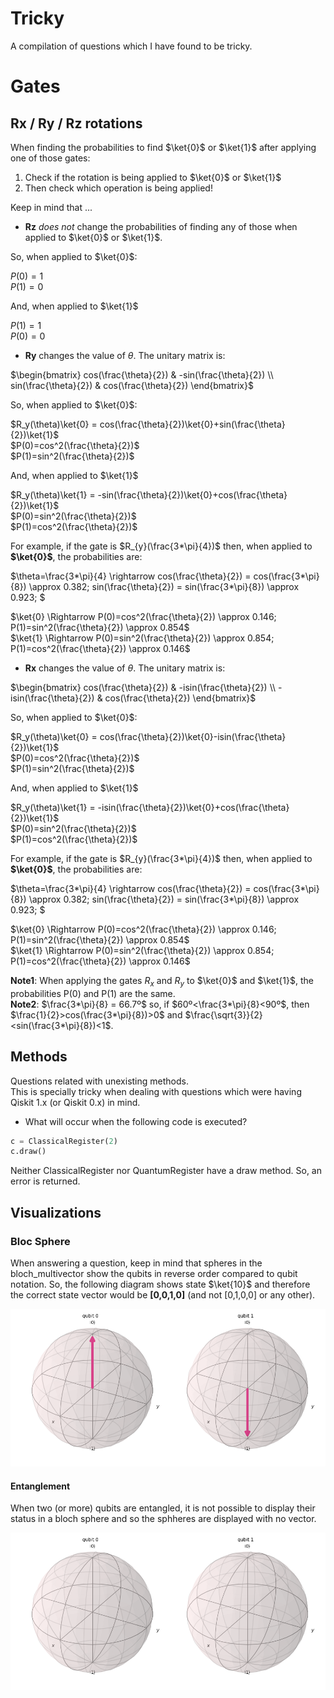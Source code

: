 # Tricky
A compilation of questions which I have found to be tricky.

# Gates

## Rx / Ry / Rz rotations

When finding the probabilities to find $\ket{0}$ or $\ket{1}$ after applying one of those gates:  
1. Check if the rotation is being applied to $\ket{0}$ or $\ket{1}$  
1. Then check which operation is being applied!
   
Keep in mind that ...
- **Rz** *does not* change the probabilities of finding any of those when applied to $\ket{0}$ or $\ket{1}$.
  
So, when applied to $\ket{0}$:

$P(0)=1$  
$P(1)=0$    

And, when applied to $\ket{1}$  

$P(1)=1$  
$P(0)=0$    

- **Ry** changes the value of $\theta$. The unitary matrix is:
  
$`\begin{bmatrix} cos(\frac{\theta}{2}) & -sin(\frac{\theta}{2})  \\ sin(\frac{\theta}{2}) & cos(\frac{\theta}{2})  \end{bmatrix}`$

So, when applied to $\ket{0}$:

$R_y(\theta)\ket{0} = cos(\frac{\theta}{2})\ket{0}+sin(\frac{\theta}{2})\ket{1}$  
$P(0)=cos^2(\frac{\theta}{2})$  
$P(1)=sin^2(\frac{\theta}{2})$    

And, when applied to $\ket{1}$  

$R_y(\theta)\ket{1} = -sin(\frac{\theta}{2})\ket{0}+cos(\frac{\theta}{2})\ket{1}$  
$P(0)=sin^2(\frac{\theta}{2})$   
$P(1)=cos^2(\frac{\theta}{2})$  

For example, if the gate is $R_{y}(\frac{3*\pi}{4})$ then, when applied to **$\ket{0}$**, the probabilities are:

$\theta=\frac{3*\pi}{4} \rightarrow cos(\frac{\theta}{2}) = cos(\frac{3*\pi}{8}) \approx 0.382; sin(\frac{\theta}{2}) = sin(\frac{3*\pi}{8}) \approx 0.923; $

$\ket{0} \Rightarrow P(0)=cos^2(\frac{\theta}{2}) \approx 0.146; P(1)=sin^2(\frac{\theta}{2}) \approx 0.854$  
$\ket{1} \Rightarrow P(0)=sin^2(\frac{\theta}{2}) \approx 0.854; P(1)=cos^2(\frac{\theta}{2}) \approx 0.146$  

- **Rx** changes the value of $\theta$. The unitary matrix is:
  
$`\begin{bmatrix} cos(\frac{\theta}{2}) & -isin(\frac{\theta}{2})  \\ -isin(\frac{\theta}{2}) & cos(\frac{\theta}{2})  \end{bmatrix}`$

So, when applied to $\ket{0}$:

$R_y(\theta)\ket{0} = cos(\frac{\theta}{2})\ket{0}-isin(\frac{\theta}{2})\ket{1}$  
$P(0)=cos^2(\frac{\theta}{2})$  
$P(1)=sin^2(\frac{\theta}{2})$    

And, when applied to $\ket{1}$  

$R_y(\theta)\ket{1} = -isin(\frac{\theta}{2})\ket{0}+cos(\frac{\theta}{2})\ket{1}$  
$P(0)=sin^2(\frac{\theta}{2})$   
$P(1)=cos^2(\frac{\theta}{2})$  

For example, if the gate is $R_{y}(\frac{3*\pi}{4})$ then, when applied to **$\ket{0}$**, the probabilities are:

$\theta=\frac{3*\pi}{4} \rightarrow cos(\frac{\theta}{2}) = cos(\frac{3*\pi}{8}) \approx 0.382; sin(\frac{\theta}{2}) = sin(\frac{3*\pi}{8}) \approx 0.923; $

$\ket{0} \Rightarrow P(0)=cos^2(\frac{\theta}{2}) \approx 0.146; P(1)=sin^2(\frac{\theta}{2}) \approx 0.854$  
$\ket{1} \Rightarrow P(0)=sin^2(\frac{\theta}{2}) \approx 0.854; P(1)=cos^2(\frac{\theta}{2}) \approx 0.146$  

**Note1**: When applying the gates $R_x$ and $R_y$ to $\ket{0}$ and $\ket{1}$, the probabilities P(0) and P(1) are the same.  
**Note2**: $\frac{3*\pi}{8} = 66.7º$ so, if $60º<\frac{3*\pi}{8}<90º$, then $\frac{1}{2}>cos(\frac{3*\pi}{8})>0$ and $\frac{\sqrt{3}}{2}<sin(\frac{3*\pi}{8})<1$.  

## Methods
Questions related with unexisting methods.  
This is specially tricky when dealing with questions which were having Qiskit 1.x (or Qiskit 0.x) in mind.

- What will occur when the following code is executed?
```python
c = ClassicalRegister(2)
c.draw()
```
Neither ClassicalRegister nor QuantumRegister have a draw method. So, an error is returned.

## Visualizations

### Bloc Sphere

When answering a question, keep in mind that spheres in the bloch_multivector show the qubits in reverse order compared to qubit notation. So, the following diagram shows state $\ket{10}$ and therefore the correct state vector would be **[0,0,1,0]** (and not [0,1,0,0] or any other).

!['entangled bloch'](../images/bloch_10.png)  

#### Entanglement 

When two (or more) qubits are entangled, it is not possible to display their status in a bloch sphere and so the sphheres are displayed with no vector.

!['entangled bloch'](../images/entangled.png)  





